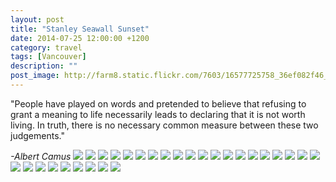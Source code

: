 ```yaml
---
layout: post
title: "Stanley Seawall Sunset"
date: 2014-07-25 12:00:00 +1200
category: travel
tags: [Vancouver]
description: ""
post_image: http://farm8.static.flickr.com/7603/16577725758_36ef082f46_o.jpg
---
```

"People have played on words and pretended to believe that refusing to
grant a meaning to life necessarily leads to declaring that it is not
worth living. In truth, there is no necessary common measure between
these two judgements."

*-Albert Camus*
[![](http://farm3.static.flickr.com/2934/14766700083_2ac05f34f1_c.jpg)](http://farm3.static.flickr.com/2934/14766700083_d4cc0e06eb_o.jpg)
[![](http://farm3.static.flickr.com/2935/14744483154_891d113721_c.jpg)](http://farm3.static.flickr.com/2935/14744483154_1d3c4242a3_o.jpg)
[![](http://farm3.static.flickr.com/2902/14723838166_0d09fd8789_c.jpg)](http://farm3.static.flickr.com/2902/14723838166_be38f25284_o.jpg)
[![](http://farm4.static.flickr.com/3845/14560378787_02e38424a0_c.jpg)](http://farm4.static.flickr.com/3845/14560378787_7d5ff8bce6_o.jpg)
[![](http://farm6.static.flickr.com/5569/14744482914_c599047820_c.jpg)](http://farm6.static.flickr.com/5569/14744482914_fc80e8ac19_o.jpg)
[![](http://farm4.static.flickr.com/3917/14560158250_3fa1cfd08e_c.jpg)](http://farm4.static.flickr.com/3917/14560158250_782425b40c_o.jpg)
[![](http://farm3.static.flickr.com/2907/14743664541_2f092e30be_c.jpg)](http://farm3.static.flickr.com/2907/14743664541_981600d987_o.jpg)
[![](http://farm4.static.flickr.com/3893/14560191268_d50e273489_c.jpg)](http://farm4.static.flickr.com/3893/14560191268_b00b447edf_o.jpg)
[![](http://farm6.static.flickr.com/5594/14743665561_af8b2d0766_c.jpg)](http://farm6.static.flickr.com/5594/14743665561_d8826339d1_o.jpg)
[![](http://farm6.static.flickr.com/5556/14560191118_db9bb9a384_c.jpg)](http://farm6.static.flickr.com/5556/14560191118_08393efe8d_o.jpg)
[![](http://farm4.static.flickr.com/3918/14744482604_8b4e9ee06a_c.jpg)](http://farm4.static.flickr.com/3918/14744482604_6165a069b0_o.jpg)
[![](http://farm4.static.flickr.com/3880/14744482524_b787f2f604_c.jpg)](http://farm4.static.flickr.com/3880/14744482524_92d278ee1d_o.jpg)
[![](http://farm4.static.flickr.com/3891/14744482544_b2279037f1_c.jpg)](http://farm4.static.flickr.com/3891/14744482544_a14fae2a77_o.jpg)
[![](http://farm4.static.flickr.com/3888/14560157730_953ff19bdd_c.jpg)](http://farm4.static.flickr.com/3888/14560157730_a71435a5f3_o.jpg)
[![](http://farm4.static.flickr.com/3926/14560378237_ec1aa2828b_c.jpg)](http://farm4.static.flickr.com/3926/14560378237_b48040fa9f_o.jpg)
[![](http://farm4.static.flickr.com/3901/14766699113_e350412790_c.jpg)](http://farm4.static.flickr.com/3901/14766699113_d975de334f_o.jpg)
[![](http://farm3.static.flickr.com/2899/14746545682_4c5c72bd4d_c.jpg)](http://farm3.static.flickr.com/2899/14746545682_f60c8f5b88_o.jpg)
[![](http://farm3.static.flickr.com/2935/14560197429_185c899051_c.jpg)](http://farm3.static.flickr.com/2935/14560197429_7fd148e9b2_o.jpg)
[![](http://farm4.static.flickr.com/3865/14560157520_b11b18cf06_c.jpg)](http://farm4.static.flickr.com/3865/14560157520_d0a9342a8b_o.jpg)
[![](http://farm4.static.flickr.com/3920/14560190648_a51d625497_c.jpg)](http://farm4.static.flickr.com/3920/14560190648_53145e7cd4_o.jpg)
[![](http://farm3.static.flickr.com/2936/14560377927_9ff8f47785_c.jpg)](http://farm3.static.flickr.com/2936/14560377927_6e615b9403_o.jpg)
[![](http://farm3.static.flickr.com/2938/14723837106_b4b4b0b361_c.jpg)](http://farm3.static.flickr.com/2938/14723837106_ab3d33d8e4_o.jpg)
[![](http://farm3.static.flickr.com/2930/14746546322_309b2b271b_c.jpg)](http://farm3.static.flickr.com/2930/14746546322_6c93c7712d_o.jpg)
[![](http://farm6.static.flickr.com/5587/14743664921_e05516aa1f_c.jpg)](http://farm6.static.flickr.com/5587/14743664921_c828a251bc_o.jpg)
[![](http://farm4.static.flickr.com/3887/14560196979_5c9f838aed_c.jpg)](http://farm4.static.flickr.com/3887/14560196979_c1c3bd1274_o.jpg)
[![](http://farm4.static.flickr.com/3848/14560196859_f66b025775_c.jpg)](http://farm4.static.flickr.com/3848/14560196859_a1923f473c_o.jpg)
[![](http://farm4.static.flickr.com/3895/14744481804_b23e87f9e4_c.jpg)](http://farm4.static.flickr.com/3895/14744481804_64a45dcbb5_o.jpg)
[![](http://farm3.static.flickr.com/2937/14723836756_f667469afe_c.jpg)](http://farm3.static.flickr.com/2937/14723836756_0a458e0d4d_o.jpg)
[![](http://farm6.static.flickr.com/5594/14560377177_3ab3360a76_c.jpg)](http://farm6.static.flickr.com/5594/14560377177_88557da1f1_o.jpg)
